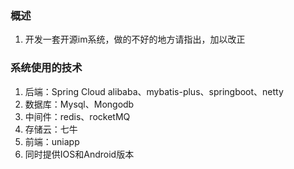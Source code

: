 ### 概述
1. 开发一套开源im系统，做的不好的地方请指出，加以改正

### 系统使用的技术
1. 后端：Spring Cloud alibaba、mybatis-plus、springboot、netty
2. 数据库：Mysql、Mongodb
3. 中间件：redis、rocketMQ
4. 存储云：七牛
5. 前端：uniapp
6. 同时提供IOS和Android版本
